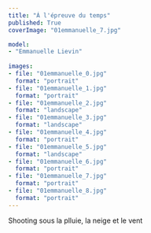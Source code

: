 ```yaml
---
title: "Á l'épreuve du temps"
published: True
coverImage: "01emmanuelle_7.jpg"

model: 
- "Emmanuelle Lievin"
  
images:
- file: "01emmanuelle_0.jpg"
  format: "portrait"
- file: "01emmanuelle_1.jpg"
  format: "portrait"
- file: "01emmanuelle_2.jpg"
  format: "landscape"
- file: "01emmanuelle_3.jpg"
  format: "landscape"
- file: "01emmanuelle_4.jpg"
  format: "portrait"
- file: "01emmanuelle_5.jpg"
  format: "landscape"
- file: "01emmanuelle_6.jpg"
  format: "portrait"
- file: "01emmanuelle_7.jpg"
  format: "portrait"
- file: "01emmanuelle_8.jpg"
  format: "portrait"
---
```


Shooting sous la plluie, la neige et le vent